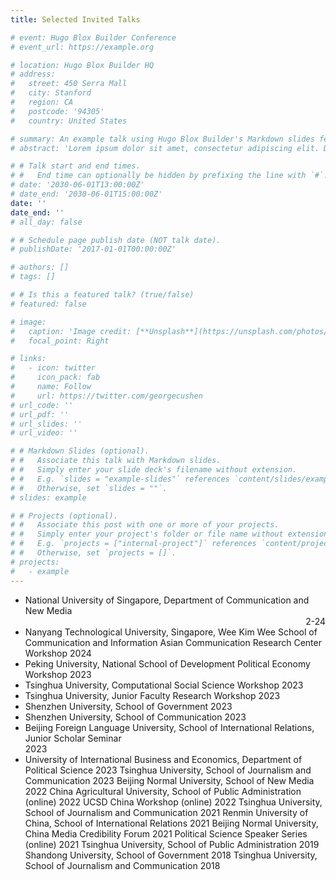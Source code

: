 ```yaml
---
title: Selected Invited Talks

# event: Hugo Blox Builder Conference
# event_url: https://example.org

# location: Hugo Blox Builder HQ
# address:
#   street: 450 Serra Mall
#   city: Stanford
#   region: CA
#   postcode: '94305'
#   country: United States

# summary: An example talk using Hugo Blox Builder's Markdown slides feature.
# abstract: 'Lorem ipsum dolor sit amet, consectetur adipiscing elit. Duis posuere tellusac convallis placerat. Proin tincidunt magna sed ex sollicitudin condimentum. Sed ac faucibus dolor, scelerisque sollicitudin nisi. Cras purus urna, suscipit quis sapien eu, pulvinar tempor diam.'

# # Talk start and end times.
# #   End time can optionally be hidden by prefixing the line with `#`.
# date: '2030-06-01T13:00:00Z'
# date_end: '2030-06-01T15:00:00Z'
date: ''
date_end: ''
# all_day: false

# # Schedule page publish date (NOT talk date).
# publishDate: '2017-01-01T00:00:00Z'

# authors: []
# tags: []

# # Is this a featured talk? (true/false)
# featured: false

# image:
#   caption: 'Image credit: [**Unsplash**](https://unsplash.com/photos/bzdhc5b3Bxs)'
#   focal_point: Right

# links:
#   - icon: twitter
#     icon_pack: fab
#     name: Follow
#     url: https://twitter.com/georgecushen
# url_code: ''
# url_pdf: ''
# url_slides: ''
# url_video: ''

# # Markdown Slides (optional).
# #   Associate this talk with Markdown slides.
# #   Simply enter your slide deck's filename without extension.
# #   E.g. `slides = "example-slides"` references `content/slides/example-slides.md`.
# #   Otherwise, set `slides = ""`.
# slides: example

# # Projects (optional).
# #   Associate this post with one or more of your projects.
# #   Simply enter your project's folder or file name without extension.
# #   E.g. `projects = ["internal-project"]` references `content/project/deep-learning/index.md`.
# #   Otherwise, set `projects = []`.
# projects:
#   - example
---
```

- National University of Singapore, Department of Communication and New Media                         <div style="text-align: right"> 2-24</div>
- Nanyang Technological University, Singapore, Wee Kim Wee School of Communication and Information Asian Communication Research Center Workshop                                                           2024
- Peking University, National School of Development Political Economy Workshop                          2023
- Tsinghua University, Computational Social Science Workshop                                                            2023
- Tsinghua University, Junior Faculty Research Workshop                                                                      2023
- Shenzhen University, School of Government                                                                                            2023
- Shenzhen University, School of Communication                                                                                      2023
- Beijing Foreign Language University, School of International Relations, Junior Scholar Seminar     
        2023
- University of International Business and Economics, Department of Political Science                   2023
 Tsinghua University, School of Journalism and Communication                                                         2023
 Beijing Normal University, School of New Media                                                                                     2022
 China Agricultural University, School of Public Administration (online)                                            2022
 UCSD China Workshop (online)                                                   					    2022
 Tsinghua University, School of Journalism and Communication 				    2021
 Renmin University of China, School of International Relations					    2021
 Beijing Normal University, China Media Credibility Forum 					    2021
 Political Science Speaker Series (online)  								    2021
 Tsinghua University, School of Public Administration						    2019
 Shandong University, School of Government						                 2018
 Tsinghua University, School of Journalism and Communication 			                 2018

<!-- {{% callout note %}}
Click on the **Slides** button above to view the built-in slides feature.
{{% /callout %}}

Slides can be added in a few ways:

- **Create** slides using Hugo Blox Builder's [_Slides_](https://docs.hugoblox.com/reference/content-types/) feature and link using `slides` parameter in the front matter of the talk file
- **Upload** an existing slide deck to `static/` and link using `url_slides` parameter in the front matter of the talk file
- **Embed** your slides (e.g. Google Slides) or presentation video on this page using [shortcodes](https://docs.hugoblox.com/reference/markdown/).

Further event details, including [page elements](https://docs.hugoblox.com/reference/markdown/) such as image galleries, can be added to the body of this page. -->
